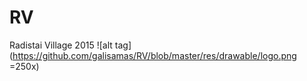 # RV
Radistai Village 2015
![alt tag](https://github.com/galisamas/RV/blob/master/res/drawable/logo.png =250x)
